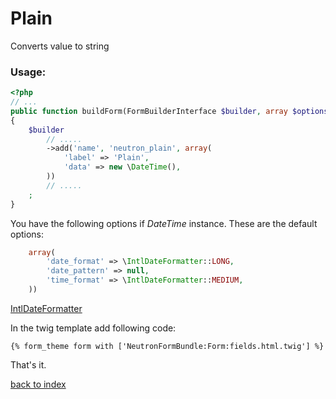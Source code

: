 Plain
=====

Converts value to string

### Usage:

``` php
<?php
// ...
public function buildForm(FormBuilderInterface $builder, array $options)
{
    $builder
        // .....
        ->add('name', 'neutron_plain', array(
            'label' => 'Plain',
            'data' => new \DateTime(),
        ))
		// .....
    ;
}
```
You have the following options if *DateTime* instance. These are the default options:

``` php
	array(
        'date_format' => \IntlDateFormatter::LONG,
        'date_pattern' => null,
        'time_format' => \IntlDateFormatter::MEDIUM,
    ))
```

[IntlDateFormatter](http://php.net/manual/en/class.intldateformatter.php)

In the twig template add following code:

``` jinja
{% form_theme form with ['NeutronFormBundle:Form:fields.html.twig'] %}

```

That's it.

[back to index](index.md#list)
